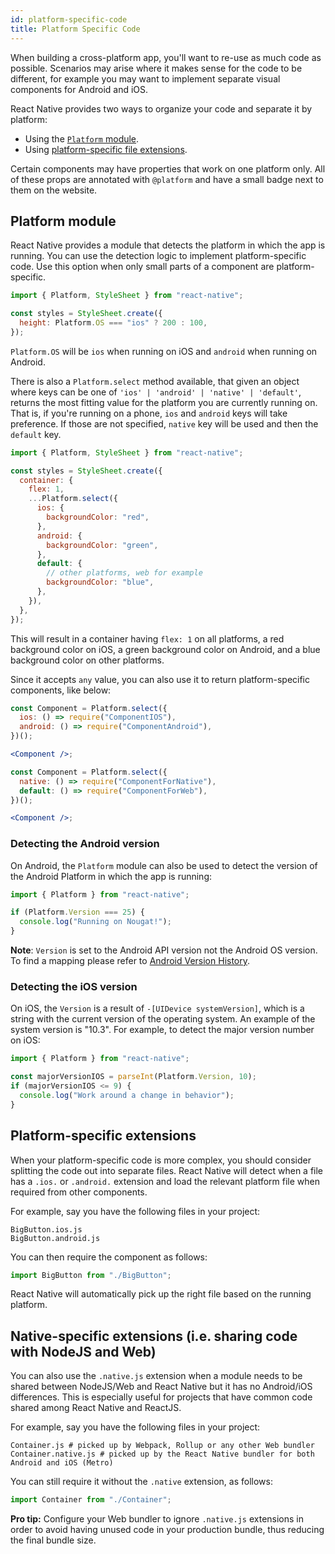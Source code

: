 ```yaml
---
id: platform-specific-code
title: Platform Specific Code
---
```


When building a cross-platform app, you'll want to re-use as much code as possible. Scenarios may arise where it makes sense for the code to be different, for example you may want to implement separate visual components for Android and iOS.

React Native provides two ways to organize your code and separate it by platform:

- Using the [`Platform` module](platform-specific-code.md#platform-module).
- Using [platform-specific file extensions](platform-specific-code.md#platform-specific-extensions).

Certain components may have properties that work on one platform only. All of these props are annotated with `@platform` and have a small badge next to them on the website.

## Platform module

React Native provides a module that detects the platform in which the app is running. You can use the detection logic to implement platform-specific code. Use this option when only small parts of a component are platform-specific.

```jsx
import { Platform, StyleSheet } from "react-native";

const styles = StyleSheet.create({
  height: Platform.OS === "ios" ? 200 : 100,
});
```

`Platform.OS` will be `ios` when running on iOS and `android` when running on Android.

There is also a `Platform.select` method available, that given an object where keys can be one of `'ios' | 'android' | 'native' | 'default'`, returns the most fitting value for the platform you are currently running on. That is, if you're running on a phone, `ios` and `android` keys will take preference. If those are not specified, `native` key will be used and then the `default` key.

```jsx
import { Platform, StyleSheet } from "react-native";

const styles = StyleSheet.create({
  container: {
    flex: 1,
    ...Platform.select({
      ios: {
        backgroundColor: "red",
      },
      android: {
        backgroundColor: "green",
      },
      default: {
        // other platforms, web for example
        backgroundColor: "blue",
      },
    }),
  },
});
```

This will result in a container having `flex: 1` on all platforms, a red background color on iOS, a green background color on Android, and a blue background color on other platforms.

Since it accepts `any` value, you can also use it to return platform-specific components, like below:

```jsx
const Component = Platform.select({
  ios: () => require("ComponentIOS"),
  android: () => require("ComponentAndroid"),
})();

<Component />;
```

```jsx
const Component = Platform.select({
  native: () => require("ComponentForNative"),
  default: () => require("ComponentForWeb"),
})();

<Component />;
```

### Detecting the Android version

On Android, the `Platform` module can also be used to detect the version of the Android Platform in which the app is running:

```jsx
import { Platform } from "react-native";

if (Platform.Version === 25) {
  console.log("Running on Nougat!");
}
```

**Note**: `Version` is set to the Android API version not the Android OS version. To find a mapping please refer to [Android Version History](https://en.wikipedia.org/wiki/Android_version_history#Overview).

### Detecting the iOS version

On iOS, the `Version` is a result of `-[UIDevice systemVersion]`, which is a string with the current version of the operating system. An example of the system version is "10.3". For example, to detect the major version number on iOS:

```jsx
import { Platform } from "react-native";

const majorVersionIOS = parseInt(Platform.Version, 10);
if (majorVersionIOS <= 9) {
  console.log("Work around a change in behavior");
}
```

## Platform-specific extensions

When your platform-specific code is more complex, you should consider splitting the code out into separate files. React Native will detect when a file has a `.ios.` or `.android.` extension and load the relevant platform file when required from other components.

For example, say you have the following files in your project:

```shell
BigButton.ios.js
BigButton.android.js
```

You can then require the component as follows:

```jsx
import BigButton from "./BigButton";
```

React Native will automatically pick up the right file based on the running platform.

## Native-specific extensions (i.e. sharing code with NodeJS and Web)

You can also use the `.native.js` extension when a module needs to be shared between NodeJS/Web and React Native but it has no Android/iOS differences. This is especially useful for projects that have common code shared among React Native and ReactJS.

For example, say you have the following files in your project:

```shell
Container.js # picked up by Webpack, Rollup or any other Web bundler
Container.native.js # picked up by the React Native bundler for both Android and iOS (Metro)
```

You can still require it without the `.native` extension, as follows:

```jsx
import Container from "./Container";
```

**Pro tip:** Configure your Web bundler to ignore `.native.js` extensions in order to avoid having unused code in your production bundle, thus reducing the final bundle size.
